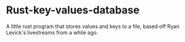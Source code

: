 # Rust-key-values-database
A little rust program that stores values and keys to a file, based off Ryan Levick's livestreams from a while ago.
